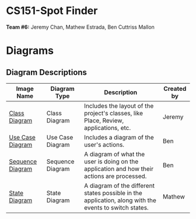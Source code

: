 # CS151-Spot Finder

**Team #6:** Jeremy Chan, Mathew Estrada, Ben Cuttriss Mallon

# Diagrams

## Diagram Descriptions

| Image Name | Diagram Type | Description | Created by |
|------------|--------------|-------------|-------------|
| [Class Diagram](./diagrams/ClassDiagram.drawio.pdf) | Class Diagram | Includes the layout of the project's classes, like Place, Review, applications, etc. | Jeremy |
| [Use Case Diagram](./diagrams/useCaseDiagram.drawio%20(1).pdf) | Use Case Diagram | Includes a diagram of the user's actions. | Ben |
| [Sequence Diagram](./diagrams/SequenceDiagram.drawio.pdf) | Sequence Diagram | A diagram of what the user is doing on the application and how their actions are processed. | Ben |
| [State Diagram](./diagrams/stateDiagram.pdf) | State Diagram | A diagram of the different states possible in the application, along with the events to switch states. | Mathew |

